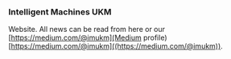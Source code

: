 ### Intelligent Machines UKM

Website. All news can be read from here or our [https://medium.com/@imukm](Medium profile) [https://medium.com/@imukm]((https://medium.com/@imukm)).

